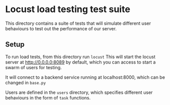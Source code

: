 # Locust load testing test suite

This directory contains a suite of tests that will simulate different user behaviours to test out the performance of our server.

## Setup

To run load tests, from this directory run `locust`
This will start the locust server at http://0.0.0.0:8089 by default, which you can access to start a swarm of users for testing.

It will connect to a backend service running at localhost:8000, which can be changed in `base.py`

Users are defined in the `users` directory, which specifies different user behaviours in the form of `task` functions.
